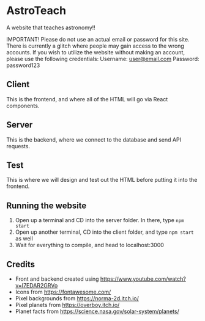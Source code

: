 # AstroTeach
A website that teaches astronomy!!

IMPORTANT! Please do not use an actual email or password for this site. There is currently a glitch where people may gain access to the wrong accounts.
If you wish to utilize the website without making an account, please use the following credentials:
Username: user@email.com
Password: password123

## Client
This is the frontend, and where all of the HTML will go via React components.

## Server
This is the backend, where we connect to the database and send API requests.

## Test
This is where we will design and test out the HTML before putting it into the frontend.

## Running the website
1. Open up a terminal and CD into the server folder. In there, type `npm start`
2. Open up another terminal, CD into the client folder, and type `npm start` as well
3. Wait for everything to compile, and head to localhost:3000


## Credits
- Front and backend created using https://www.youtube.com/watch?v=I7EDAR2GRVo
- Icons from https://fontawesome.com/
- Pixel backgrounds from https://norma-2d.itch.io/
- Pixel planets from https://overboy.itch.io/
- Planet facts from https://science.nasa.gov/solar-system/planets/
